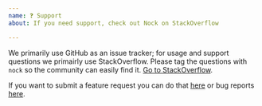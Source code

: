 ```yaml
---
name: ❓ Support
about: If you need support, check out Nock on StackOverflow

---
```


<!--                 👆 Click "Preview" for a nicer view! -->














We primarily use GitHub as an issue tracker; for usage and support questions we primairly use StackOverflow. Please tag the questions with `nock` so the community can easily find it. [Go to StackOverflow](https://stackoverflow.com/questions/tagged/nock).

If you want to submit a feature request you can do that [here](https://github.com/nock/nock/issues/new?template=feature_request.md) or bug reports [here](https://github.com/nock/nock/issues/new?template=bug_report.md).
